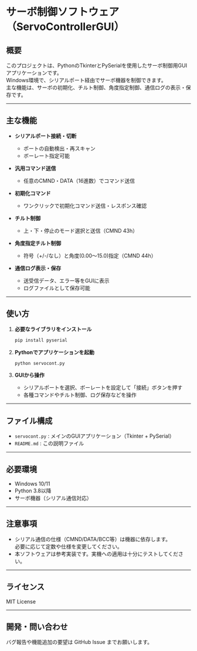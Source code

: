 # サーボ制御ソフトウェア（ServoControllerGUI）

## 概要

このプロジェクトは、PythonのTkinterとPySerialを使用したサーボ制御用GUIアプリケーションです。  
Windows環境で、シリアルポート経由でサーボ機器を制御できます。  
主な機能は、サーボの初期化、チルト制御、角度指定制御、通信ログの表示・保存です。

---

## 主な機能

- **シリアルポート接続・切断**
  - ポートの自動検出・再スキャン
  - ボーレート指定可能

- **汎用コマンド送信**
  - 任意のCMND・DATA（16進数）でコマンド送信

- **初期化コマンド**
  - ワンクリックで初期化コマンド送信・レスポンス確認

- **チルト制御**
  - 上・下・停止のモード選択と送信（CMND 43h）

- **角度指定チルト制御**
  - 符号（+/-/なし）と角度(0.00～15.0)指定（CMND 44h）

- **通信ログ表示・保存**
  - 送受信データ、エラー等をGUIに表示
  - ログファイルとして保存可能

---

## 使い方

1. **必要なライブラリをインストール**
    ```sh
    pip install pyserial
    ```

2. **Pythonでアプリケーションを起動**
    ```sh
    python servocont.py
    ```

3. **GUIから操作**
    - シリアルポートを選択、ボーレートを設定して「接続」ボタンを押す
    - 各種コマンドやチルト制御、ログ保存などを操作

---

## ファイル構成

- `servocont.py` : メインのGUIアプリケーション（Tkinter + PySerial）
- `README.md` : この説明ファイル

---

## 必要環境

- Windows 10/11
- Python 3.8以降
- サーボ機器（シリアル通信対応）

---

## 注意事項

- シリアル通信の仕様（CMND/DATA/BCC等）は機器に依存します。  
  必要に応じて定数や仕様を変更してください。
- 本ソフトウェアは参考実装です。実機への適用は十分にテストしてください。

---

## ライセンス

MIT License

---

## 開発・問い合わせ

バグ報告や機能追加の要望は GitHub Issue までお願いします。
